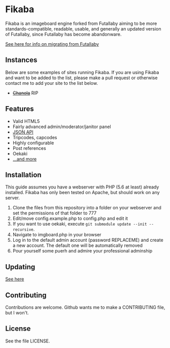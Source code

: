 # Fikaba 
Fikaba is an imageboard engine forked from Futallaby aiming to be more standards-compatible, readable, usable, and generally an updated version of Futallaby, since Futallaby has become abandonware.

[See here for info on migrating from Futallaby](https://github.com/knarka/fikaba/blob/master/docs/migrate.md)

## Instances
Below are some examples of sites running Fikaba. If you are using Fikaba and want to be added to the list, please make a pull request or otherwise contact me to add your site to the list below.

* ~~[Chanola](http://chanola.netau.net/board/)~~ RIP

## Features
* Valid HTML5
* Fairly advanced admin/moderator/janitor panel
* [JSON API](https://github.com/knarka/fikaba/blob/master/docs/api.md)
* Tripcodes, capcodes
* Highly configurable
* Post references
* Oekaki
* [...and more](https://github.com/knarka/fikaba/blob/master/docs/features.md)

## Installation
This guide assumes you have a webserver with PHP (5.6 at least) already installed. Fikaba has only been tested on Apache, but should work on any server.

1. Clone the files from this repository into a folder on your webserver and set the permissions of that folder to 777
2. Edit/move config.example.php to config.php and edit it
3. If you want to use oekaki, execute `git submodule update --init --recursive`.
4. Navigate to imgboard.php in your browser
5. Log in to the default admin account (password REPLACEME) and create a new account. The default one will be automatically removed
6. Pour yourself some puerh and admire your professional adminship

## Updating
[See here](https://github.com/knarka/fikaba/blob/master/docs/update.md)

## Contributing
Contributions are welcome. Github wants me to make a CONTRIBUTING file, but I won't.

## License
See the file LICENSE.
